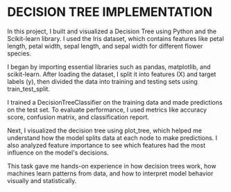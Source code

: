 # DECISION TREE IMPLEMENTATION

In this project, I built and visualized a Decision Tree using Python and the Scikit-learn library. I used the Iris dataset, which contains features like petal length, petal width, sepal length, and sepal width for different flower species.

I began by importing essential libraries such as pandas, matplotlib, and scikit-learn. After loading the dataset, I split it into features (X) and target labels (y), then divided the data into training and testing sets using train_test_split.

I trained a DecisionTreeClassifier on the training data and made predictions on the test set. To evaluate performance, I used metrics like accuracy score, confusion matrix, and classification report.

Next, I visualized the decision tree using plot_tree, which helped me understand how the model splits data at each node to make predictions. I also analyzed feature importance to see which features had the most influence on the model's decisions.

This task gave me hands-on experience in how decision trees work, how machines learn patterns from data, and how to interpret model behavior visually and statistically.
